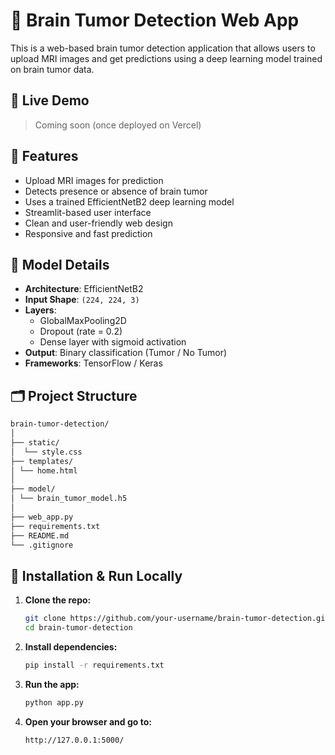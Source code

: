# 🧠 Brain Tumor Detection Web App

This is a web-based brain tumor detection application that allows users to upload MRI images and get predictions using a deep learning model trained on brain tumor data.

## 🚀 Live Demo
> Coming soon (once deployed on Vercel)

## 📌 Features

- Upload MRI images for prediction
- Detects presence or absence of brain tumor
- Uses a trained EfficientNetB2 deep learning model
- Streamlit-based user interface
- Clean and user-friendly web design
- Responsive and fast prediction

## 🧠 Model Details

- **Architecture**: EfficientNetB2
- **Input Shape**: `(224, 224, 3)`
- **Layers**:
  - GlobalMaxPooling2D
  - Dropout (rate = 0.2)
  - Dense layer with sigmoid activation
- **Output**: Binary classification (Tumor / No Tumor)
- **Frameworks**: TensorFlow / Keras

## 🗂️ Project Structure
```bash
brain-tumor-detection/
│
├── static/ 
│  └── style.css
├── templates/ 
│ └── home.html
│
├── model/
│ └── brain_tumor_model.h5 
│
├── web_app.py 
├── requirements.txt 
├── README.md
└── .gitignore
```

## 🔧 Installation & Run Locally

1. **Clone the repo:**
   ```bash
   git clone https://github.com/your-username/brain-tumor-detection.git
   cd brain-tumor-detection
   ```
2. **Install dependencies:**
   ```bash
   pip install -r requirements.txt
   ```
3. **Run the app:**
   ```bash
   python app.py
   ```
4. **Open your browser and go to:**
   ```bash
   http://127.0.0.1:5000/
   ```
